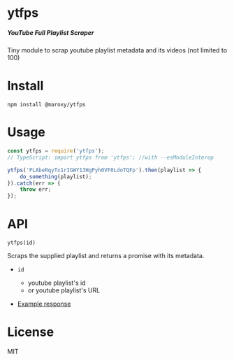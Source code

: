 # ytfps
##### **YouTube Full Playlist Scraper**

Tiny module to scrap youtube playlist metadata and its videos (not limited to 100)

# Install

    npm install @maroxy/ytfps

# Usage

```js
const ytfps = require('ytfps');
// TypeScript: import ytfps from 'ytfps'; //with --esModuleInterop

ytfps('PLAbeRqyTx1rIGWY13HgPyh0VF0LdoTQFp').then(playlist => {
    do_something(playlist);
}).catch(err => {
    throw err;
});
```

# API
    ytfps(id)

Scraps the supplied playlist and returns a promise with its metadata.

* `id`
    * youtube playlist's id
    * or youtube playlist's URL

* [Example response](https://github.com/Caier/ytfps/blob/master/example/output.json)


# License
MIT
